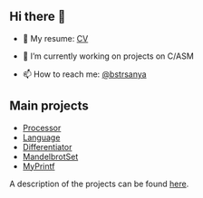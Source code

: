 ## Hi there 👋

- 📄 My resume: [CV](https://github.com/bstrsanya/bstrsanya/blob/main/CV_Aleksandr_Bystritsky.pdf)

- 🔭 I’m currently working on projects on C/ASM
<!-- - 🌱 I’m currently learning ...
- 👯 I’m looking to collaborate on ...
- 🤔 I’m looking for help with ...
- 💬 Ask me about ... -->
- 📫 How to reach me: [@bstrsanya](https://t.me/bstrsanya)
<!-- - 😄 Pronouns: ...
- ⚡ Fun fact: ... -->

## Main projects

- [Processor](https://github.com/bstrsanya/Processor)
- [Language](https://github.com/bstrsanya/Programming-Language)
- [Differentiator](https://github.com/bstrsanya/Differentiator)
- [MandelbrotSet](https://github.com/bstrsanya/MandelbrotSet)
- [MyPrintf](https://github.com/bstrsanya/MyPrintf)

A description of the projects can be found [here](https://github.com/bstrsanya/bstrsanya/blob/main/CV_Aleksandr_Bystritsky.pdf).